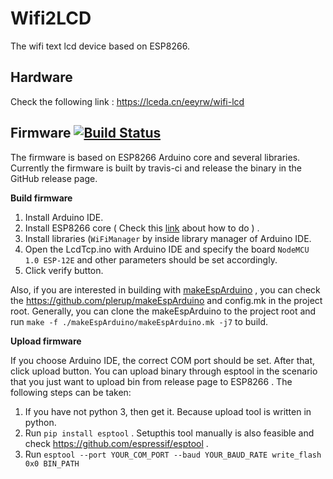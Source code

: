 # Wifi2LCD
The wifi text lcd device based on ESP8266. 

## Hardware
Check the following link :
https://lceda.cn/eeyrw/wifi-lcd

## Firmware [![Build Status](https://travis-ci.org/eeyrw/LcdTcp.svg?branch=master)](https://travis-ci.org/eeyrw/LcdTcp)
The firmware is based on ESP8266 Arduino core and several libraries. Currently the firmware is built by travis-ci and release the binary in the GitHub release page.

**Build firmware**

1. Install Arduino IDE. 
2. Install ESP8266 core ( Check this [link](https://github.com/esp8266/Arduino) about how to do ) .
3. Install libraries (`WiFiManager` by inside library manager of Arduino IDE.
4. Open the LcdTcp.ino with Arduino IDE and specify the board `NodeMCU 1.0 ESP-12E` and other parameters should be set accordingly.
5. Click verify button.

Also, if you are interested in building with [makeEspArduino](https://github.com/plerup/makeEspArduino) , you can check the https://github.com/plerup/makeEspArduino and config.mk in the project root. Generally, you can clone the makeEspArduino to the project root and run `make -f ./makeEspArduino/makeEspArduino.mk -j7` to build.

**Upload firmware**

If you choose Arduino IDE, the correct COM port should be set. After that, click upload button. You can upload binary through esptool in the scenario that you just want to upload bin from release page to ESP8266 . The following steps can be taken:
1. If you have not python 3, then get it. Because upload tool is written in python.
2. Run `pip install esptool` .  Setupthis tool manually is also feasible and check https://github.com/espressif/esptool .
3. Run `esptool --port YOUR_COM_PORT --baud YOUR_BAUD_RATE write_flash 0x0 BIN_PATH`  




<!--stackedit_data:
eyJoaXN0b3J5IjpbLTQzNzg3MjY3NiwyMDc4Mzg4ODg3XX0=
-->
